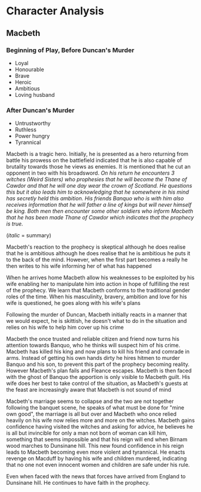 # Character Analysis

## Macbeth

### Beginning of Play, Before Duncan's Murder

- Loyal
- Honourable
- Brave
- Heroic
- Ambitious
- Loving husband

### After Duncan's Murder

- Untrustworthy
- Ruthless
- Power hungry
- Tyrannical

Macbeth is a tragic hero. Initially, he is presented as a hero returning from battle his prowess on the battlefield indicated that he is also capable of brutality towards those he views as enemies. It is mentioned that he cut an opponent in two with his broadsword. *On his return he encounters 3 witches (Weird Sisters) who prophesies that he will become the Thane of Cawdor and that he will one day wear the crown of Scotland. He questions this but it also leads him to acknowledging that he somewhere in his mind has secretly held this ambition. His friends Banquo who is with him also receives information that he will father a line of kings but will never himself be king. Both men then encounter some other soldiers who inform Macbeth that he has been made Thane of Cawdor which indicates that the prophecy is true.* 

(*italic* = summary)

Macbeth's reaction to the prophecy is skeptical although he does realise that he is ambitious although he does realise that he is ambitious he puts it to the back of the mind. However, when the first part becomes a really he then writes to his wife informing her of what has happened

When he arrives home Macbeth allow his weaknesses to be exploited by his wife enabling her to manipulate him into action in hope of fulfilling the rest of the prophecy. We learn that Macbeth conforms to the traditional gender roles of the time. When his masculinity, bravery, ambition and love for his wife is questioned, he goes along with his wife's plans

Following the murder of Duncan, Macbeth initially reacts in a manner that we would expect, he is skittish, he doesn't what to do in the situation and relies on his wife to help him cover up his crime

Macbeth the once trusted and reliable citizen and friend now turns his attention towards Banquo, who he thinks will suspect him of his crime. Macbeth has killed his king and now plans to kill his friend and comrade in arms. Instead of getting his own hands dirty he hires hitmen to murder Banquo and his son, to prevent this part of the prophecy becoming reality. However Macbeth's plan fails and Fleance escapes. Macbeth is then faced with the ghost of Banquo the apportion is only visible to Macbeth guilt. His wife does her best to take control of the situation, as Macbeth's guests at the feast are increasingly aware that Macbeth is not sound of mind

Macbeth's marriage seems to collapse and the two are not together following the banquet scene, he speaks of what must be done for "mine own good", the marriage is all but over and Macbeth who once relied heavily on his wife now relies more and more on the witches. Macbeth gains confidence having visited the witches and asking for advice, he believes he is all but invincible for only a man not born of woman can kill him, something that seems impossible and that his reign will end when Birnam wood marches to Dunsinane hill. This new found confidence in his reign leads to Macbeth becoming even more violent and tyrannical. He enacts revenge on Macduff by having his wife and children murdered, indicating that no one not even innocent women and children are safe under his rule. 

Even when faced with the news that forces have arrived from England to Dunsinane hill. He continues to have faith in the prophecy.
